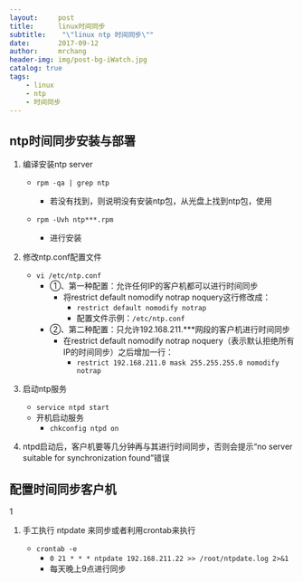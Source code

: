 ```yaml
---
layout:     post
title:      linux时间同步
subtitle:    "\"linux ntp 时间同步\""
date:       2017-09-12
author:     mrchang
header-img: img/post-bg-iWatch.jpg
catalog: true
tags:
    - linux
    - ntp
    - 时间同步  
---
```


## ntp时间同步安装与部署
1. 编译安装ntp server
    * `rpm -qa | grep ntp`
        * 若没有找到，则说明没有安装ntp包，从光盘上找到ntp包，使用
    
    * `rpm -Uvh ntp***.rpm`
        * 进行安装
        
2. 修改ntp.conf配置文件
    * `vi /etc/ntp.conf`
        * ①、第一种配置：允许任何IP的客户机都可以进行时间同步
            * 将restrict default nomodify notrap noquery这行修改成：
                 * `restrict default nomodify notrap`
                 * 配置文件示例：`/etc/ntp.conf`
        * ②、第二种配置：只允许192.168.211.***网段的客户机进行时间同步
            * 在restrict default nomodify notrap noquery（表示默认拒绝所有IP的时间同步）之后增加一行：
                * `restrict 192.168.211.0 mask 255.255.255.0 nomodify notrap`

3. 启动ntp服务
    * `service ntpd start`
    * 开机启动服务
        * `chkconfig ntpd on`

4. ntpd启动后，客户机要等几分钟再与其进行时间同步，否则会提示“no server suitable for synchronization found”错误


## 配置时间同步客户机
1
1. 手工执行 ntpdate <ntp server> 来同步或者利用crontab来执行
    * `crontab -e`
        * `0 21 * * * ntpdate 192.168.211.22 >> /root/ntpdate.log 2>&1`
        * 每天晚上9点进行同步
       